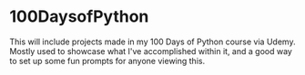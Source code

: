 # 100DaysofPython
This will include projects made in my 100 Days of Python course via Udemy. Mostly used to showcase what I've accomplished within it, and a good way to set up some fun prompts for anyone viewing this.

